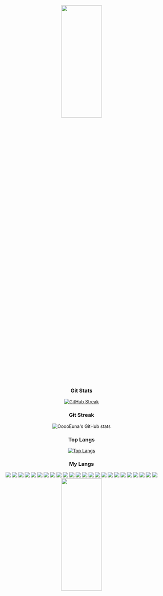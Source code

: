 <div align="center">
  <img src="https://github.com/OoooEuna/OoooEuna/assets/160719463/bfeca07a-648d-406b-8a0c-c0a73d05e767" height="30%" width="50%" />

  <h3>Git Stats</h3>

  [![GitHub Streak](https://streak-stats.demolab.com?user=OoooEuna&theme=rose&locale=ko)](https://git.io/streak-stats)

  <h3>Git Streak</h3>

  ![OoooEuna's GitHub stats](https://github-readme-stats.vercel.app/api?username=OoooEuna&show_icons=true&theme=rose)

  <h3>Top Langs</h3>

  [![Top Langs](https://github-readme-stats.vercel.app/api/top-langs/?username=OoooEuna&layout=compact&theme=rose)](https://github.com/anuraghazra/github-readme-stats)

  <h3>My Langs</h3>

  <img src="https://img.shields.io/badge/Java-007396?style=flat&logo=java&logoColor=white"> 
  <img src="https://img.shields.io/badge/JSP-F7DF1E?style=flat&logo=JSP&logoColor=white"> 
  <img src="https://img.shields.io/badge/MyBatis-007396?style=flat&logo=MyBatis&logoColor=white"> 
  <img src="https://img.shields.io/badge/jQuery-0769AD?style=flat&logo=jquery&logoColor=white"> 
  <img src="https://img.shields.io/badge/XML-0769AD?style=flat&logo=XML&logoColor=white"> 
  <img src="https://img.shields.io/badge/AJAX-007396?style=flat&logo=AJAX&logoColor=white"> 
  <img src="https://img.shields.io/badge/MySQL-4479A1?style=flat&logo=MySQL&logoColor=white"/> 
  <img src="https://img.shields.io/badge/Oracle-F8000?style=flat&logo=Oracle&logoColor=white">  
  <img src="https://img.shields.io/badge/PL/SQL-007396?style=flat&logo=PL/SQL&logoColor=white">  
  <img src="https://img.shields.io/badge/Git-F05032?style=flat&logo=Git&logoColor=white"> 
  <img src="https://img.shields.io/badge/GitHub-181717?style=flat&logo=GitHub&logoColor=white">  
  <img src="https://img.shields.io/badge/HTML5-E34F26?style=flat&logo=html5&logoColor=white"> 
  <img src="https://img.shields.io/badge/CSS-1572B6?style=flat&logo=css3&logoColor=white"> 
  <img src="https://img.shields.io/badge/JavaScript-F7DF1E?style=flat&logo=javascript&logoColor=white"> 
  <img src="https://img.shields.io/badge/JSTL-007396?style=flat&logo=JSTL&logoColor=white"> 
  <img src="https://img.shields.io/badge/SpringBoot-6DB33F?style=flat&logo=SpringBoot&logoColor=white"> 
  <img src="https://img.shields.io/badge/SpringSecurity-6DB33F?style=flat&logo=SpringSecurity&logoColor=white"> 
  <img src="https://img.shields.io/badge/SpringFramework-6DB33F?style=flat&logo=SpringFramework&logoColor=white"> 
  <img src="https://img.shields.io/badge/Node.js-5FA04E?style=flat&logo=Node.js&logoColor=white"> 
  <img src="https://img.shields.io/badge/React-61DAFB?style=flat&logo=React&logoColor=white"> 
  <img src="https://img.shields.io/badge/Bootstrap-7952B3?style=flat&logo=Bootstrap&logoColor=white"> 
  <img src="https://img.shields.io/badge/Python-3776AB?style=flat&logo=Python&logoColor=white"> 
  <img src="https://img.shields.io/badge/C-A8B9CC?style=flat&logo=C&logoColor=white"> 
  <img src="https://img.shields.io/badge/Figma-F24E1E?style=flat&logo=Figma&logoColor=white">


  <img src="https://github.com/OoooEuna/OoooEuna/assets/160719463/0f51e505-2486-4638-b443-10b5db12cac8" height="30%" width="50%" />
</div>
